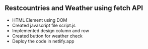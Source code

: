 ## Restcountries and Weather using fetch API

* HTML Element using DOM
* Created javascript file script.js
* Implemented design column and row
* Created button for weather check
* Deploy the code in netlify.app
